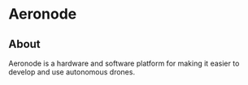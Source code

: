 # Aeronode
## About
Aeronode is a hardware and software platform for making it easier to develop and use autonomous drones.

